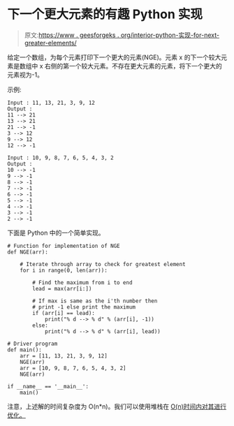 # 下一个更大元素的有趣 Python 实现

> 原文:[https://www . geesforgeks . org/interior-python-实现-for-next-greater-elements/](https://www.geeksforgeeks.org/interesting-python-implementation-for-next-greater-elements/)

给定一个数组，为每个元素打印下一个更大的元素(NGE)。元素 x 的下一个较大元素是数组中 x 右侧的第一个较大元素。不存在更大元素的元素，将下一个更大的元素视为-1。

示例:

```
Input : 11, 13, 21, 3, 9, 12
Output :
11 --> 21
13 --> 21
21 --> -1
3 --> 12
9 --> 12
12 --> -1

Input : 10, 9, 8, 7, 6, 5, 4, 3, 2
Output :
10 --> -1
9 --> -1
8 --> -1
7 --> -1
6 --> -1
5 --> -1
4 --> -1
3 --> -1
2 --> -1

```

下面是 Python 中的一个简单实现。

```
# Function for implementation of NGE
def NGE(arr):

    # Iterate through array to check for greatest element
    for i in range(0, len(arr)):

        # Find the maximum from i to end
        lead = max(arr[i:])

        # If max is same as the i'th number then 
        # print -1 else print the maximum
        if (arr[i] == lead):
            print("% d --> % d" % (arr[i], -1))
        else:
            print("% d --> % d" % (arr[i], lead))

# Driver program
def main():
    arr = [11, 13, 21, 3, 9, 12]
    NGE(arr)
    arr = [10, 9, 8, 7, 6, 5, 4, 3, 2]
    NGE(arr)

if __name__ == '__main__':
    main()
```

注意，上述解的时间复杂度为 O(n*n)。我们可以使用堆栈在 [O(n)时间内对其进行优化。](https://www.geeksforgeeks.org/next-greater-element/)